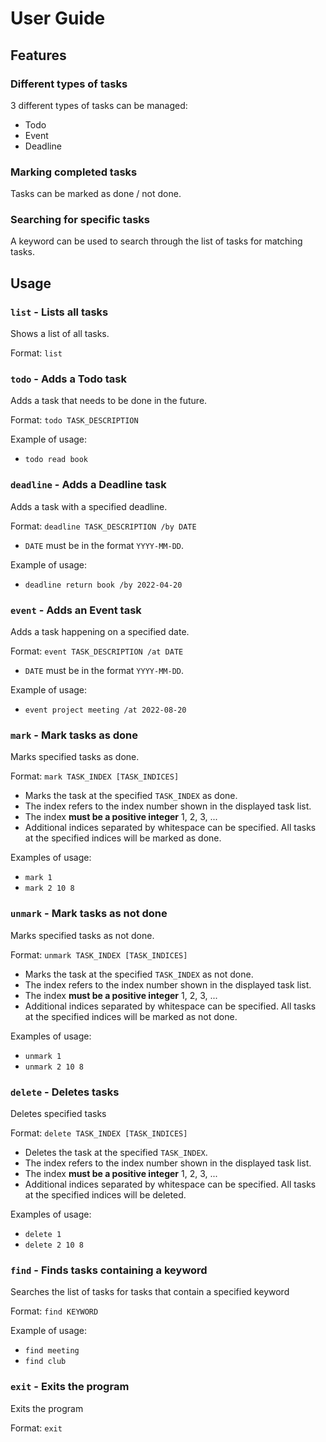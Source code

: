 # User Guide

## Features 

### Different types of tasks

3 different types of tasks can be managed:
- Todo
- Event
- Deadline

### Marking completed tasks

Tasks can be marked as done / not done.

### Searching for specific tasks

A keyword can be used to search through the list of tasks for matching tasks.

## Usage

### `list` - Lists all tasks

Shows a list of all tasks.

Format: `list`

### `todo` - Adds a Todo task

Adds a task that needs to be done in the future.

Format: `todo TASK_DESCRIPTION`

Example of usage:

- `todo read book`

### `deadline` - Adds a Deadline task

Adds a task with a specified deadline.

Format: `deadline TASK_DESCRIPTION /by DATE`

- `DATE` must be in the format `YYYY-MM-DD`.

Example of usage:

- `deadline return book /by 2022-04-20`

### `event` - Adds an Event task

Adds a task happening on a specified date.

Format: `event TASK_DESCRIPTION /at DATE`

- `DATE` must be in the format `YYYY-MM-DD`.

Example of usage:

- `event project meeting /at 2022-08-20`

### `mark` - Mark tasks as done

Marks specified tasks as done.

Format: `mark TASK_INDEX [TASK_INDICES]`

- Marks the task at the specified `TASK_INDEX` as done.
- The index refers to the index number shown in the displayed task list.
- The index **must be a positive integer** 1, 2, 3, ...
- Additional indices separated by whitespace can be specified. All tasks at the specified indices will be marked as done.

Examples of usage:
- `mark 1`
- `mark 2 10 8`

### `unmark` - Mark tasks as not done

Marks specified tasks as not done.

Format: `unmark TASK_INDEX [TASK_INDICES]`

- Marks the task at the specified `TASK_INDEX` as not done.
- The index refers to the index number shown in the displayed task list.
- The index **must be a positive integer** 1, 2, 3, ...
- Additional indices separated by whitespace can be specified. All tasks at the specified indices will be marked as not done.

Examples of usage:
- `unmark 1`
- `unmark 2 10 8`

### `delete` - Deletes tasks

Deletes specified tasks

Format: `delete TASK_INDEX [TASK_INDICES]`

- Deletes the task at the specified `TASK_INDEX`.
- The index refers to the index number shown in the displayed task list.
- The index **must be a positive integer** 1, 2, 3, ...
- Additional indices separated by whitespace can be specified. All tasks at the specified indices will be deleted.

Examples of usage:
- `delete 1`
- `delete 2 10 8`


### `find` - Finds tasks containing a keyword

Searches the list of tasks for tasks that contain a specified keyword

Format: `find KEYWORD`

Example of usage:
- `find meeting`
- `find club`

### `exit` - Exits the program

Exits the program

Format: `exit`
